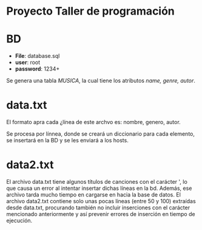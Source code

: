 # Proyecto Taller de programación

# 
# BD

* **File**: database.sql
* **user**: root
* **password**: 1234+

Se genera una tabla _MUSICA_, la cual tiene los atributos _name, genre, autor_.

# data.txt

El formato apra cada ¿línea de este archvo es:
nombre, genero, autor.

Se procesa por línnea, donde se creará un diccionario para cada elemento, se insertará en la BD y se les enviará a los hosts.

# data2.txt
El archivo data.txt tiene algunos títulos de canciones con el carácter ', lo que causa un error al intentar insertar dichas líneas en la bd. Además, ese archivo tarda mucho tiempo en cargarse en hacia la base de datos. 
El archivo data2.txt contiene solo unas pocas líneas (entre 50 y 100) extraídas desde data.txt, procurando también no incluir inserciones con el carácter mencionado anteriormente y así prevenir errores de inserción en tiempo de ejecución.